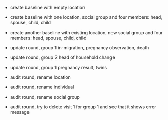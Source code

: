 - create baseline with empty location
- create baseline with one location, social group and four members: head, spouse, child, child
- create another baseline with existing location, new social group and four members: head, spouse, child, child

- update round, group 1 in-migration, pregnancy observation, death
- update round, group 2 head of household change
- update round, group 1 pregnancy result, twins

- audit round, rename location
- audit round, rename individual
- audit round, rename social group
- audit round, try to delete visit 1 for group 1 and see that it shows error message
